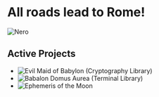 # All roads lead to Rome!
![Nero](https://i.pinimg.com/originals/0e/55/f9/0e55f9e4870b60e2528bbc8dd1abc2a3.gif)

## Active Projects
- ![Evil Maid of Babylon (Cryptography Library)](https://github.com/reshsix/libmaid)
- ![Babalon Domus Aurea (Terminal Library)](https://github.com/reshsix/libdomus)
- ![Ephemeris of the Moon](https://github.com/reshsix/libmona)

